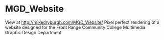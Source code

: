 # MGD_Website
View at http://mikedryburgh.com/MGD_Website/
Pixel perfect rendering of a website designed for the Front Range Community College Multimedia Graphic Design Department.